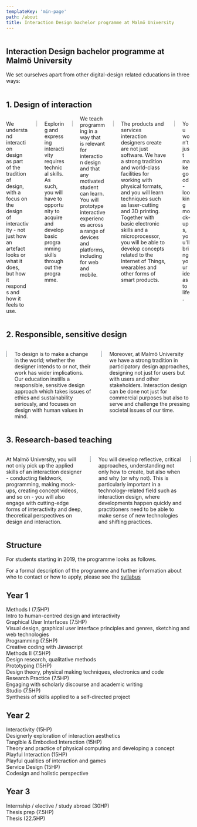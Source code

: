 ```yaml
---
templateKey: 'min-page'
path: /about
title: Interaction Design bachelor programme at Malmö University
---
```


<section class="section">
<div class="container">
  <div class="columns is-centered">
    <div class="column is-8">
      <div class="content">
        <h1 class="title has-text-weight-bold is-bold-light">
          Interaction Design bachelor programme at Malmö University
        </h1>
         <p class="subtitle">
        We set ourselves apart from other digital-design related educations in three ways:
        </p>

</div></div></div></div></section>

<section class="hero">
  <div class="hero-body">
    <div class="container">
      <h1 class="title">
        1. Design of interaction
      </h1>
    </div>
  </div>
</section>

<section class="section">
<div class="container">
<div class="columns is-multiline">
<div class="column is-half content">

We understand interaction design as part of the tradition of design, with a focus on the design of interactivity - not just how an artefact looks or what it does, but how it responds and how it feels to use.

</div>
<div class="column is-half">

![](/images/phys-1.gif)

</div>

<div class="column is-half content">

Exploring and expressing interactivity requires technical skills. As such, you will have to opportunity to acquire and develop basic programming skills throughout the programme.

</div>
<div class="column is-half">

![](/images/dig-1.jpg)

</div>

<div class="column is-half content">
We teach programming in a way that is relevant for interaction design and that any motivated student can learn. You will prototype interactive experiences across a range of devices and platforms, including for web and mobile.

</div>

<div class="column is-half">

![](/images/dig-2.jpg)

</div>

<div class="column is-half content">

The products and services interaction designers create are not just software. We have a strong tradition and world-class facilities for working with physical formats, and you will learn techniques such as laser-cutting and 3D printing. Together with basic electronic skills and a microprocessor, you will be able to develop concepts related to the Internet of Things, wearables and other forms of smart products.

</div>
<div class="column is-half">

![](/images/lab-5.jpg)

</div>
<div style="padding-bottom: 0em" class="column is-size-3 is-8 is-offset-2 content">

You won’t just make good-looking mock-ups, you'll bring your ideas to life.

</div>
</div>

</div></section>
<section class="hero">
  <div class="hero-body">
    <div class="container">
      <h1 class="title">
        2. Responsible, sensitive design
      </h1>
    </div>
  </div>
</section>
<section class="section"><div class="container">

<div class="columns is-multiline">
  <div class="column is-half ">

![](/images/lab-4.jpg)

  </div>
  <div class="column is-half content">

To design is to make a change in the world; whether the designer intends to or not, their work has wider implications. Our education instills a responsible, sensitive design approach which takes issues of ethics and sustainability seriously, and focuses on design with human values in mind.

  </div>
    <div class="column is-half ">

![](/images/lab-2.jpg)

  </div>
  <div class="column is-half content">

Moreover, at Malmö University we have a strong tradition in participatory design approaches, designing not just for users but with users and other stakeholders. Interaction design can be done not just for commercial purposes but also to serve and challenge the pressing societal issues of our time.

  </div>

</div>

</div></section>
<section class="hero">
  <div class="hero-body">
    <div class="container">
      <h1 class="title">
        3. Research-based teaching
      </h1>
    </div>
  </div>
</section>
<section class="section"><div class="container">
<div class="columns is-multiline">
<div class="column is-half content">

At Malmö University, you will not only pick up the applied skills of an interaction designer - conducting fieldwork, programming, making mock-ups, creating concept videos, and so on - you will also engage with cutting-edge forms of interactivity and deep, theoretical perspectives on design and interaction.

</div>
<div class="column is-half ">

![](/images/lab-3.jpg)

</div>
<div class="column is-half content">

You will develop reflective, critical approaches, understanding not only how to create, but also when and why (or why not). This is particularly important in a technology-related field such as interaction design, where developments happen quickly and practitioners need to be able to make sense of new technologies and shifting practices.

</div>
<div class="column is-half ">

![](/images/lab-6.jpg)

</div>
</div></div>
</section>

<section class="section section--gradient">
  <div class="container">
    <div class="content">
      <div class="columns is-centered">
        <div class="column is-8 ">
          <h1>Structure</h1>
          <p>For students starting in 2019, the programme looks as follows.</p>
                  <div class="notification is-size-7 is-link">
          For a formal description of the programme and further
          information about who to contact or how to apply, please see
          the <a href="https://edu.mau.se/en/Program/TGIDE">syllabus</a>
        </div>
        </div>
      </div>
    </div>
  </div>

  <div class="container">
    <h1 class="title">Year 1</h1>
    <div class="tile is-ancestor">
      <div class="tile is-parent is-horizontal">
        <div class="tile is-parent">
          <article class="tile is-child box">
            <span class="courseName">Methods I</span>
            <span class="courseHp">(7.5HP)</span>
            <div class="courseDescr">
              Intro to human-centred design and interactivity
            </div>
          </article>
        </div>
        <div class="tile is-parent">
          <article class="tile is-child box">
            <span class="courseName">
              Graphical User Interfaces
            </span>
            <span class="courseHp">(7.5HP)</span>
            <div class="courseDescr">
              Visual design, graphical user interface principles and
              genres, sketching and web technologies
            </div>
          </article>
        </div>
        <div class="tile is-3 is-parent is-vertical">
          <article class="tile is-child box">
            <span class="courseName">Programming</span>
            <span class="courseHp">(7.5HP)</span>
            <div class="courseDescr">
              Creative coding with Javascript
            </div>
          </article>
          <article class="tile is-child box">
            <span class="courseName">Methods II</span>
            <span class="courseHp">(7.5HP)</span>
            <div class="courseDescr">
              Design research, qualitative methods
            </div>
          </article>
        </div>
        <div class="tile is-parent">
        <article class="tile is-child box">
          <span class="courseName">Prototyping</span>
          <span class="courseHp">(15HP)</span>
          <div class="courseDescr">
            Design theory, physical making techniques, electronics and code
          </div>
        </article>
      </div>
      <div class="tile is-parent">
        <article class="tile is-child box">
          <span class="courseName">Research Practice</span>
          <span class="courseHp">(7.5HP)</span>
          <div class="courseDescr">
            Engaging with scholarly discourse and academic writing
          </div>
        </article>
        </div>
        <div class="tile is-parent">
          <article class="tile is-child box">
            <span class="courseName">Studio</span>
            <span class="courseHp">(7.5HP)</span>
            <div class="courseDescr">
              Synthesis of skills applied to a self-directed project
            </div>
          </article>
        </div>
      </div>
    </div>
  </div>
</section>

<section class="section">
  <div class="container">
    <h1 class="title">Year 2</h1>
    <div class="tile is-ancestor">
      <div class="tile is-parent is-horizontal">
        <div class="tile is-parent ">
          <article class="tile is-child box">
            <span class="courseName">Interactivity</span>
            <span class="courseHp">(15HP)</span>
            <div class="courseDescr">
              Designerly exploration of interaction aesthetics
            </div>
          </article>
        </div>
        <div class="tile is-parent ">
          <article class="tile is-child box">
            <span class="courseName">
              Tangible & Embodied Interaction
            </span>
            <span class="courseHp">(15HP)</span>
            <div class="courseDescr">
              Theory and practice of physical computing and developing a
              concept
            </div>
          </article>
        </div>
        <div class="tile is-parent ">
          <article class="tile is-child box">
            <span class="courseName">Playful Interaction</span>
            <span class="courseHp">(15HP)</span>
            <div class="courseDescr">
              Playful qualities of interaction and games
            </div>
          </article>
        </div>
        <div class="tile is-parent ">
          <article class="tile is-child box">
            <span class="courseName">Service Design</span>
            <span class="courseHp">(15HP)</span>
            <div class="courseDescr">
              Codesign and holistic perspective
            </div>
          </article>
        </div>
      </div>
    </div>
  </div>
</section>

<section class="section">
  <div class="container">
    <h1 class="title">Year 3</h1>
    <div class="tile is-ancestor">
      <div class="tile is-parent is-horizontal">
        <div class="tile is-6 is-parent ">
          <article class="tile  is-child box">
            <span class="courseName">
              Internship / elective / study abroad
            </span>
            <span class="courseHp">(30HP)</span>
          </article>
        </div>
        <div class="tile is-2 is-parent ">
          <article class="tile is-child box">
            <span class="courseName">Thesis prep</span>
            <span class="courseHp">(7.5HP)</span>
            <div class="courseDescr" />
          </article>
        </div>
        <div class="tile is-4 is-parent ">
          <article class="tile is-child box">
            <span class="courseName">Thesis</span>
            <span class="courseHp">(22.5HP)</span>
            <div class="courseDescr" />
          </article>
        </div>
      </div>
    </div>
  </section>

